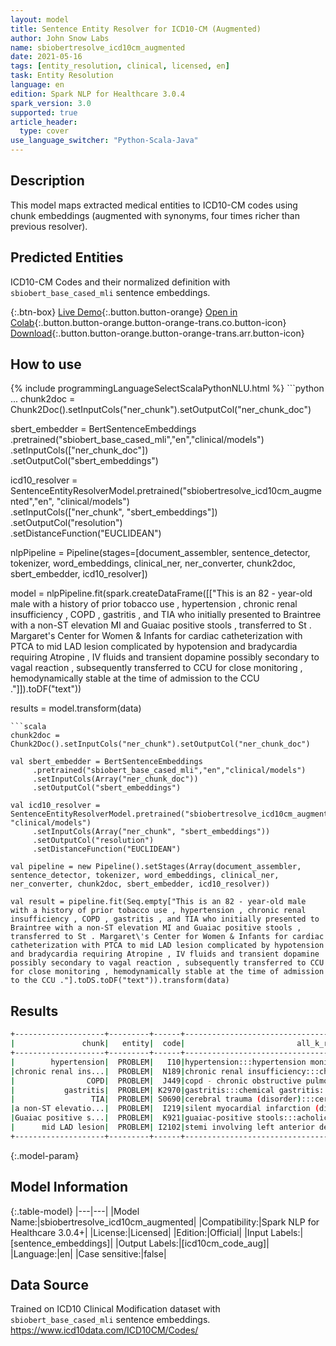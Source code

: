 ```yaml
---
layout: model
title: Sentence Entity Resolver for ICD10-CM (Augmented)
author: John Snow Labs
name: sbiobertresolve_icd10cm_augmented
date: 2021-05-16
tags: [entity_resolution, clinical, licensed, en]
task: Entity Resolution
language: en
edition: Spark NLP for Healthcare 3.0.4
spark_version: 3.0
supported: true
article_header:
  type: cover
use_language_switcher: "Python-Scala-Java"
---
```


## Description

This model maps extracted medical entities to ICD10-CM codes using chunk embeddings (augmented with synonyms, four times richer than previous resolver).

## Predicted Entities

ICD10-CM Codes and their normalized definition with ``sbiobert_base_cased_mli`` sentence embeddings.

{:.btn-box}
[Live Demo](https://nlp.johnsnowlabs.com/demo){:.button.button-orange}
[Open in Colab](https://colab.research.google.com/github/JohnSnowLabs/spark-nlp-workshop/blob/master/tutorials/Certification_Trainings/Healthcare/3.Clinical_Entity_Resolvers.ipynb){:.button.button-orange.button-orange-trans.co.button-icon}
[Download](https://s3.amazonaws.com/auxdata.johnsnowlabs.com/clinical/models/sbiobertresolve_icd10cm_augmented_en_3.0.4_3.0_1621191389631.zip){:.button.button-orange.button-orange-trans.arr.button-icon}

## How to use



<div class="tabs-box" markdown="1">
{% include programmingLanguageSelectScalaPythonNLU.html %}
```python
...
chunk2doc = Chunk2Doc().setInputCols("ner_chunk").setOutputCol("ner_chunk_doc")
 
sbert_embedder = BertSentenceEmbeddings\
     .pretrained("sbiobert_base_cased_mli","en","clinical/models")\
     .setInputCols(["ner_chunk_doc"])\
     .setOutputCol("sbert_embeddings")
 
icd10_resolver = SentenceEntityResolverModel.pretrained("sbiobertresolve_icd10cm_augmented","en", "clinical/models") \
     .setInputCols(["ner_chunk", "sbert_embeddings"]) \
     .setOutputCol("resolution")\
     .setDistanceFunction("EUCLIDEAN")

nlpPipeline = Pipeline(stages=[document_assembler, sentence_detector, tokenizer, word_embeddings, clinical_ner, ner_converter, chunk2doc, sbert_embedder, icd10_resolver])

model = nlpPipeline.fit(spark.createDataFrame([["This is an 82 - year-old male with a history of prior tobacco use , hypertension , chronic renal insufficiency , COPD , gastritis , and TIA who initially presented to Braintree with a non-ST elevation MI and Guaiac positive stools , transferred to St . Margaret\'s Center for Women & Infants for cardiac catheterization with PTCA to mid LAD lesion complicated by hypotension and bradycardia requiring Atropine , IV fluids and transient dopamine possibly secondary to vagal reaction , subsequently transferred to CCU for close monitoring , hemodynamically stable at the time of admission to the CCU ."]]).toDF("text"))

results = model.transform(data)
```
```scala
chunk2doc = Chunk2Doc().setInputCols("ner_chunk").setOutputCol("ner_chunk_doc")
 
val sbert_embedder = BertSentenceEmbeddings
     .pretrained("sbiobert_base_cased_mli","en","clinical/models")
     .setInputCols(Array("ner_chunk_doc"))
     .setOutputCol("sbert_embeddings")
 
val icd10_resolver = SentenceEntityResolverModel.pretrained("sbiobertresolve_icd10cm_augmented","en", "clinical/models")
     .setInputCols(Array("ner_chunk", "sbert_embeddings"))
     .setOutputCol("resolution")
     .setDistanceFunction("EUCLIDEAN")

val pipeline = new Pipeline().setStages(Array(document_assembler, sentence_detector, tokenizer, word_embeddings, clinical_ner, ner_converter, chunk2doc, sbert_embedder, icd10_resolver))

val result = pipeline.fit(Seq.empty["This is an 82 - year-old male with a history of prior tobacco use , hypertension , chronic renal insufficiency , COPD , gastritis , and TIA who initially presented to Braintree with a non-ST elevation MI and Guaiac positive stools , transferred to St . Margaret\'s Center for Women & Infants for cardiac catheterization with PTCA to mid LAD lesion complicated by hypotension and bradycardia requiring Atropine , IV fluids and transient dopamine possibly secondary to vagal reaction , subsequently transferred to CCU for close monitoring , hemodynamically stable at the time of admission to the CCU ."].toDS.toDF("text")).transform(data)
```
</div>

## Results

```bash
+--------------------+---------+------+------------------------------------------+---------------------+
|               chunk|   entity|  code|                         all_k_resolutions|          all_k_codes|
+--------------------+---------+------+------------------------------------------+---------------------+
|        hypertension|  PROBLEM|   I10|hypertension:::hypertension monitored::...|I10:::Z8679:::I159...|
|chronic renal ins...|  PROBLEM|  N189|chronic renal insufficiency:::chronic r...|N189:::P2930:::N19...|
|                COPD|  PROBLEM|  J449|copd - chronic obstructive pulmonary di...|J449:::J984:::J628...|
|           gastritis|  PROBLEM| K2970|gastritis:::chemical gastritis:::gastri...|K2970:::K2960:::K2...|
|                 TIA|  PROBLEM| S0690|cerebral trauma (disorder):::cerebral c...|S0690:::S060X:::G4...|
|a non-ST elevatio...|  PROBLEM|  I219|silent myocardial infarction (disorder)...|I219:::I248:::I256...|
|Guaiac positive s...|  PROBLEM|  K921|guaiac-positive stools:::acholic stool ...|K921:::R195:::R15:...|
|      mid LAD lesion|  PROBLEM| I2102|stemi involving left anterior descendin...|I2102:::I2101:::Q2...|
+--------------------+---------+------+------------------------------------------+---------------------+
```

{:.model-param}
## Model Information

{:.table-model}
|---|---|
|Model Name:|sbiobertresolve_icd10cm_augmented|
|Compatibility:|Spark NLP for Healthcare 3.0.4+|
|License:|Licensed|
|Edition:|Official|
|Input Labels:|[sentence_embeddings]|
|Output Labels:|[icd10cm_code_aug]|
|Language:|en|
|Case sensitive:|false|

## Data Source

Trained on ICD10 Clinical Modification dataset with ``sbiobert_base_cased_mli`` sentence embeddings.
https://www.icd10data.com/ICD10CM/Codes/